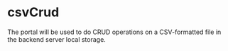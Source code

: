 # csvCrud
The portal will be used to do CRUD operations on a CSV-formatted file in the backend server local storage.
